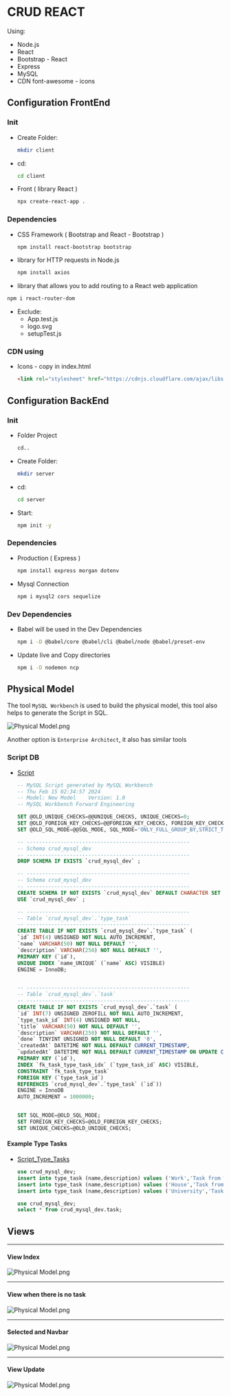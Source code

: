 
# CRUD REACT

Using:
* Node.js
* React
* Bootstrap - React
* Express
* MySQL
* CDN font-awesome - icons


## Configuration FrontEnd

### Init

* Create Folder:
  ``` bash
  mkdir client
  ```

* cd:
  ``` bash
  cd client
  ```
* Front ( library React )
  ``` bash
  npx create-react-app .
  ```
### Dependencies

* CSS Framework ( Bootstrap and React - Bootstrap )
  ``` bash
  npm install react-bootstrap bootstrap
  ```
* library for HTTP requests in Node.js
  ``` bash
  npm install axios
  ```
*   library that allows you to add routing to a React web application
  ``` bash
  npm i react-router-dom
  ```
* Exclude:
  * App.test.js
  * logo.svg
  * setupTest.js

### CDN using
  
* Icons - copy in index.html

  ``` html
  <link rel="stylesheet" href="https://cdnjs.cloudflare.com/ajax/libs/font-awesome/6.5.1/css/all.min.css" integrity="sha512-DTOQO9RWCH3ppGqcWaEA1BIZOC6xxalwEsw9c2QQeAIftl+Vegovlnee1c9QX4TctnWMn13TZye+giMm8e2LwA==" crossorigin="anonymous" referrerpolicy="no-referrer" />
  ```

## Configuration BackEnd

### Init
* Folder Project
  ``` bash
  cd..
  ```

* Create Folder:
  ``` bash
  mkdir server
  ```
* cd:
  ``` bash
  cd server
  ```
  
* Start:
  ``` bash
  npm init -y
  ```

### Dependencies
* Production ( Express )
  ``` bash
  npm install express morgan dotenv
  ```
<!---
express-handlebars
--->

* Mysql Connection

  ``` bash
  npm i mysql2 cors sequelize
  ```

### Dev Dependencies

* Babel will be used in the Dev Dependencies

  ``` bash
  npm i -D @babel/core @babel/cli @babel/node @babel/preset-env
  ```
* Update live and Copy directories 
  ``` bash
  npm i -D nodemon ncp
  ```

## Physical Model
The tool `MySQL Workbench` is used to build the physical model, this tool also helps to generate the Script in SQL.

![Physical Model.png](Abstraction/02_Physical_Model/Physical_Model.png)

Another option is `Enterprise Architect`, it also has similar tools

### Script DB
* [Script](Abstraction/02_Physical_Model/Physical_Model.sql)

  ``` sql
  -- MySQL Script generated by MySQL Workbench
  -- Thu Feb 15 02:34:57 2024
  -- Model: New Model    Version: 1.0
  -- MySQL Workbench Forward Engineering
  
  SET @OLD_UNIQUE_CHECKS=@@UNIQUE_CHECKS, UNIQUE_CHECKS=0;
  SET @OLD_FOREIGN_KEY_CHECKS=@@FOREIGN_KEY_CHECKS, FOREIGN_KEY_CHECKS=0;
  SET @OLD_SQL_MODE=@@SQL_MODE, SQL_MODE='ONLY_FULL_GROUP_BY,STRICT_TRANS_TABLES,NO_ZERO_IN_DATE,NO_ZERO_DATE,ERROR_FOR_DIVISION_BY_ZERO,NO_ENGINE_SUBSTITUTION';
  
  -- -----------------------------------------------------
  -- Schema crud_mysql_dev
  -- -----------------------------------------------------
  DROP SCHEMA IF EXISTS `crud_mysql_dev` ;
  
  -- -----------------------------------------------------
  -- Schema crud_mysql_dev
  -- -----------------------------------------------------
  CREATE SCHEMA IF NOT EXISTS `crud_mysql_dev` DEFAULT CHARACTER SET utf8 ;
  USE `crud_mysql_dev` ;
  
  -- -----------------------------------------------------
  -- Table `crud_mysql_dev`.`type_task`
  -- -----------------------------------------------------
  CREATE TABLE IF NOT EXISTS `crud_mysql_dev`.`type_task` (
  `id` INT(4) UNSIGNED NOT NULL AUTO_INCREMENT,
  `name` VARCHAR(50) NOT NULL DEFAULT '',
  `description` VARCHAR(250) NOT NULL DEFAULT '',
  PRIMARY KEY (`id`),
  UNIQUE INDEX `name_UNIQUE` (`name` ASC) VISIBLE)
  ENGINE = InnoDB;
  
  
  -- -----------------------------------------------------
  -- Table `crud_mysql_dev`.`task`
  -- -----------------------------------------------------
  CREATE TABLE IF NOT EXISTS `crud_mysql_dev`.`task` (
  `id` INT(7) UNSIGNED ZEROFILL NOT NULL AUTO_INCREMENT,
  `type_task_id` INT(4) UNSIGNED NOT NULL,
  `title` VARCHAR(50) NOT NULL DEFAULT '',
  `description` VARCHAR(250) NOT NULL DEFAULT '',
  `done` TINYINT UNSIGNED NOT NULL DEFAULT '0',
  `createdAt` DATETIME NOT NULL DEFAULT CURRENT_TIMESTAMP,
  `updatedAt` DATETIME NOT NULL DEFAULT CURRENT_TIMESTAMP ON UPDATE CURRENT_TIMESTAMP,
  PRIMARY KEY (`id`),
  INDEX `fk_task_type_task_idx` (`type_task_id` ASC) VISIBLE,
  CONSTRAINT `fk_task_type_task`
  FOREIGN KEY (`type_task_id`)
  REFERENCES `crud_mysql_dev`.`type_task` (`id`))
  ENGINE = InnoDB
  AUTO_INCREMENT = 1000000;
  
  
  SET SQL_MODE=@OLD_SQL_MODE;
  SET FOREIGN_KEY_CHECKS=@OLD_FOREIGN_KEY_CHECKS;
  SET UNIQUE_CHECKS=@OLD_UNIQUE_CHECKS;

  ```
#### Example Type Tasks
* [Script_Type_Tasks](Abstraction/02_Physical_Model/Physical_Model_Example_type_tasks.sql)

  ``` sql
  use crud_mysql_dev;
  insert into type_task (name,description) values ('Work','Task from Work');
  insert into type_task (name,description) values ('House','Task from House');
  insert into type_task (name,description) values ('University','Task from University');
  
  use crud_mysql_dev;
  select * from crud_mysql_dev.task;

  ```
## Views
****
#### View Index

![Physical Model.png](Abstraction/01_Views/View_01.png)
****
#### View when there is no task

![Physical Model.png](Abstraction/01_Views/View_02.png)

****
#### Selected and Navbar

![Physical Model.png](Abstraction/01_Views/View_10.png)

****
#### View Update

![Physical Model.png](Abstraction/01_Views/View_09.png)